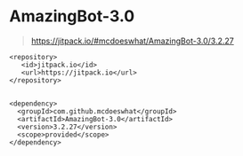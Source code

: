 # AmazingBot-3.0

> https://jitpack.io/#mcdoeswhat/AmazingBot-3.0/3.2.27
```
<repository>
   <id>jitpack.io</id>
   <url>https://jitpack.io</url>
</repository>
		
		
<dependency>
  <groupId>com.github.mcdoeswhat</groupId>
  <artifactId>AmazingBot-3.0</artifactId>
  <version>3.2.27</version>
  <scope>provided</scope>
</dependency>
```
